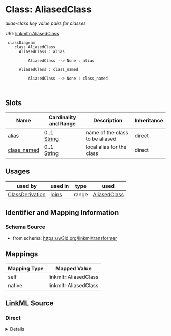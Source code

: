 

# Class: AliasedClass


_alias-class key value pairs for classes_





URI: [linkmltr:AliasedClass](https://w3id.org/linkml/transformer/AliasedClass)




```mermaid
 classDiagram
    class AliasedClass
      AliasedClass : alias
        
          AliasedClass --> None : alias
        
      AliasedClass : class_named
        
          AliasedClass --> None : class_named
        
      
```




<!-- no inheritance hierarchy -->


## Slots

| Name | Cardinality and Range | Description | Inheritance |
| ---  | --- | --- | --- |
| [alias](alias.md) | 0..1 <br/> [String](String.md) | name of the class to be aliased | direct |
| [class_named](class_named.md) | 0..1 <br/> [String](String.md) | local alias for the class | direct |





## Usages

| used by | used in | type | used |
| ---  | --- | --- | --- |
| [ClassDerivation](ClassDerivation.md) | [joins](joins.md) | range | [AliasedClass](AliasedClass.md) |






## Identifier and Mapping Information







### Schema Source


* from schema: https://w3id.org/linkml/transformer





## Mappings

| Mapping Type | Mapped Value |
| ---  | ---  |
| self | linkmltr:AliasedClass |
| native | linkmltr:AliasedClass |





## LinkML Source

<!-- TODO: investigate https://stackoverflow.com/questions/37606292/how-to-create-tabbed-code-blocks-in-mkdocs-or-sphinx -->

### Direct

<details>
```yaml
name: AliasedClass
description: alias-class key value pairs for classes
from_schema: https://w3id.org/linkml/transformer
attributes:
  alias:
    name: alias
    description: name of the class to be aliased
    from_schema: https://w3id.org/linkml/transformer
    rank: 1000
    key: true
    domain_of:
    - AliasedClass
    required: true
  class_named:
    name: class_named
    description: local alias for the class
    from_schema: https://w3id.org/linkml/transformer
    rank: 1000
    domain_of:
    - AliasedClass

```
</details>

### Induced

<details>
```yaml
name: AliasedClass
description: alias-class key value pairs for classes
from_schema: https://w3id.org/linkml/transformer
attributes:
  alias:
    name: alias
    description: name of the class to be aliased
    from_schema: https://w3id.org/linkml/transformer
    rank: 1000
    key: true
    alias: alias
    owner: AliasedClass
    domain_of:
    - AliasedClass
    required: true
  class_named:
    name: class_named
    description: local alias for the class
    from_schema: https://w3id.org/linkml/transformer
    rank: 1000
    alias: class_named
    owner: AliasedClass
    domain_of:
    - AliasedClass

```
</details>